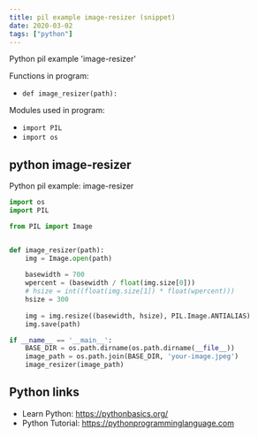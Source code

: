 ```yaml
---
title: pil example image-resizer (snippet)
date: 2020-03-02
tags: ["python"]
---
```

Python pil example 'image-resizer'

Functions in program: 
* `def image_resizer(path):`

Modules used in program: 
* `import PIL`
* `import os`

## python image-resizer

Python pil example: image-resizer

```python
import os
import PIL

from PIL import Image


def image_resizer(path):
    img = Image.open(path)
    
    basewidth = 700
    wpercent = (basewidth / float(img.size[0]))
    # hsize = int((float(img.size[1]) * float(wpercent)))
    hsize = 300
    
    img = img.resize((basewidth, hsize), PIL.Image.ANTIALIAS)
    img.save(path)

if __name__ == '__main__':
    BASE_DIR = os.path.dirname(os.path.dirname(__file__))
    image_path = os.path.join(BASE_DIR, 'your-image.jpeg')
    image_resizer(image_path)

```

## Python links

- Learn Python: https://pythonbasics.org/
- Python Tutorial: https://pythonprogramminglanguage.com
